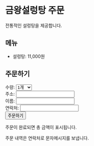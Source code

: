 <!DOCTYPE html>
<html>
<head>
  <meta charset="UTF-8">
  <meta name="viewport" content="width=device-width, initial-scale=1.0">
  <title>금왕설렁탕 주문</title>
</head>
<body>
  <h1>금왕설렁탕 주문</h1>
  <p>전통적인 설렁탕을 제공합니다.</p>
  <h2>메뉴</h2>
  <ul>
    <li>설렁탕: 11,000원</li>
  </ul>
  <h2>주문하기</h2>
  <form>
    <label for="quantity">수량:</label>
    <select id="quantity">
      <option value="1">1개</option>
      <option value="2">2개</option>
      <option value="3">3개</option>
      <option value="4">4개</option>
      <option value="5">5개</option>
      <option value="6">6개</option>
      <option value="7">7개</option>
      <option value="8">8개</option>
      <option value="9">9개</option>
      <option value="10">10개</option>
    </select>
    <br>
    <label for="address">주소:</label>
    <input type="text" id="address">
    <br>
    <label for="name">이름:</label>
    <input type="text" id="name">
    <br>
    <label for="phone">연락처:</label>
    <input type="text" id="phone">
    <br>
    <input type="submit" value="주문하기">
  </form>
  <p>주문이 완료되면 총 금액이 표시됩니다.</p>
  <p>주문 내역은 연락처로 문자메시지를 보냅니다.</p>
</body>
</html>
